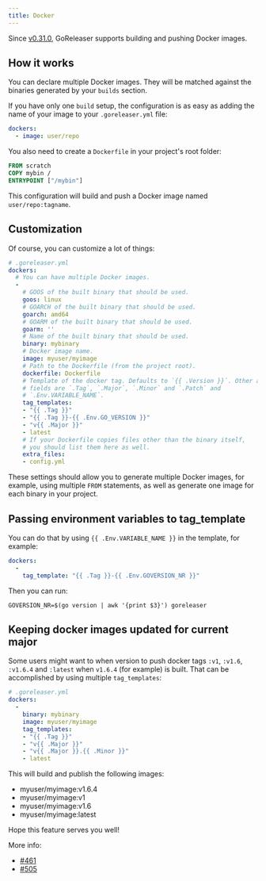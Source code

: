 ```yaml
---
title: Docker
---
```


Since [v0.31.0](https://github.com/goreleaser/goreleaser/releases/tag/v0.31.0),
GoReleaser supports building and pushing Docker images.

## How it works

You can declare multiple Docker images. They will be matched against
the binaries generated by your `builds` section.

If you have only one `build` setup,
the configuration is as easy as adding the
name of your image to your `.goreleaser.yml` file:

```yaml
dockers:
  - image: user/repo
```

You also need to create a `Dockerfile` in your project's root folder:

```dockerfile
FROM scratch
COPY mybin /
ENTRYPOINT ["/mybin"]
```

This configuration will build and push a Docker image named `user/repo:tagname`.

## Customization

Of course, you can customize a lot of things:

```yaml
# .goreleaser.yml
dockers:
  # You can have multiple Docker images.
  -
    # GOOS of the built binary that should be used.
    goos: linux
    # GOARCH of the built binary that should be used.
    goarch: amd64
    # GOARM of the built binary that should be used.
    goarm: ''
    # Name of the built binary that should be used.
    binary: mybinary
    # Docker image name.
    image: myuser/myimage
    # Path to the Dockerfile (from the project root).
    dockerfile: Dockerfile
    # Template of the docker tag. Defaults to `{{ .Version }}`. Other allowed
    # fields are `.Tag`, `.Major`, `.Minor` and `.Patch` and
    # `.Env.VARIABLE_NAME`.
    tag_templates:
    - "{{ .Tag }}"
    - "{{ .Tag }}-{{ .Env.GO_VERSION }}"
    - "v{{ .Major }}"
    - latest
    # If your Dockerfile copies files other than the binary itself,
    # you should list them here as well.
    extra_files:
    - config.yml
```

These settings should allow you to generate multiple Docker images,
for example, using multiple `FROM` statements,
as well as generate one image for each binary in your project.

## Passing environment variables to tag_template

You can do that by using `{{ .Env.VARIABLE_NAME }}` in the template, for
example:

```yaml
dockers:
  -
    tag_template: "{{ .Tag }}-{{ .Env.GOVERSION_NR }}"
```

Then you can run:

```console
GOVERSION_NR=$(go version | awk '{print $3}') goreleaser
```

## Keeping docker images updated for current major

Some users might want to when version to push docker tags `:v1`, `:v1.6`,
`:v1.6.4` and `:latest` when `v1.6.4` (for example) is built. That can be
accomplished by using multiple `tag_templates`:

```yaml
# .goreleaser.yml
dockers:
  -
    binary: mybinary
    image: myuser/myimage
    tag_templates:
    - "{{ .Tag }}"
    - "v{{ .Major }}"
    - "v{{ .Major }}.{{ .Minor }}"
    - latest
```

This will build and publish the following images:

* myuser/myimage:v1.6.4
* myuser/myimage:v1
* myuser/myimage:v1.6
* myuser/myimage:latest

Hope this feature serves you well!

More info:

* [#461](https://github.com/goreleaser/goreleaser/issues/461)
* [#505](https://github.com/goreleaser/goreleaser/issues/505)
